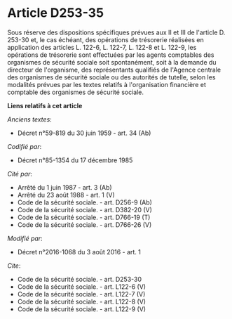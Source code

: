 # Article D253-35

Sous réserve des dispositions spécifiques prévues aux II et III de l'article D. 253-30 et, le cas échéant, des opérations de
trésorerie réalisées en application des articles L. 122-6, L. 122-7, L. 122-8 et L. 122-9, les opérations de trésorerie sont
effectuées par les agents comptables des organismes de sécurité sociale soit spontanément, soit à la demande du directeur de
l'organisme, des représentants qualifiés de l'Agence centrale des organismes de sécurité sociale ou des autorités de tutelle,
selon les modalités prévues par les textes relatifs à l'organisation financière et comptable des organismes de sécurité
sociale.

**Liens relatifs à cet article**

_Anciens textes_:

  - Décret n°59-819 du 30 juin 1959 - art. 34 (Ab)

_Codifié par_:

  - Décret n°85-1354 du 17 décembre 1985

_Cité par_:

  - Arrêté du 1 juin 1987 - art. 3 (Ab)
  - Arrêté du 23 août 1988 - art. 1 (V)
  - Code de la sécurité sociale. - art. D256-9 (Ab)
  - Code de la sécurité sociale. - art. D382-20 (V)
  - Code de la sécurité sociale. - art. D766-19 (T)
  - Code de la sécurité sociale. - art. D766-26 (V)

_Modifié par_:

  - Décret n°2016-1068 du 3 août 2016 - art. 1

_Cite_:

  - Code de la sécurité sociale. - art. D253-30
  - Code de la sécurité sociale. - art. L122-6 (V)
  - Code de la sécurité sociale. - art. L122-7 (V)
  - Code de la sécurité sociale. - art. L122-8 (V)
  - Code de la sécurité sociale. - art. L122-9 (V)

